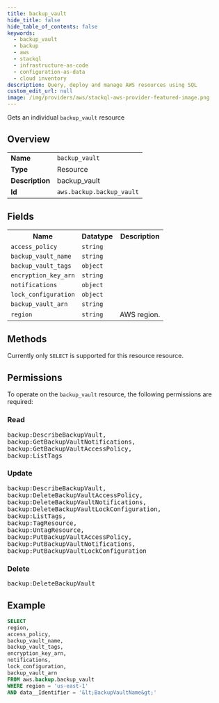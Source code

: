 ```yaml
---
title: backup_vault
hide_title: false
hide_table_of_contents: false
keywords:
  - backup_vault
  - backup
  - aws
  - stackql
  - infrastructure-as-code
  - configuration-as-data
  - cloud inventory
description: Query, deploy and manage AWS resources using SQL
custom_edit_url: null
image: /img/providers/aws/stackql-aws-provider-featured-image.png
---
```

Gets an individual <code>backup_vault</code> resource

## Overview
<table><tbody>
<tr><td><b>Name</b></td><td><code>backup_vault</code></td></tr>
<tr><td><b>Type</b></td><td>Resource</td></tr>
<tr><td><b>Description</b></td><td>backup_vault</td></tr>
<tr><td><b>Id</b></td><td><code>aws.backup.backup_vault</code></td></tr>
</tbody></table>

## Fields
<table><tbody>
<tr><th>Name</th><th>Datatype</th><th>Description</th></tr>
<tr><td><code>access_policy</code></td><td><code>string</code></td><td></td></tr>
<tr><td><code>backup_vault_name</code></td><td><code>string</code></td><td></td></tr>
<tr><td><code>backup_vault_tags</code></td><td><code>object</code></td><td></td></tr>
<tr><td><code>encryption_key_arn</code></td><td><code>string</code></td><td></td></tr>
<tr><td><code>notifications</code></td><td><code>object</code></td><td></td></tr>
<tr><td><code>lock_configuration</code></td><td><code>object</code></td><td></td></tr>
<tr><td><code>backup_vault_arn</code></td><td><code>string</code></td><td></td></tr>
<tr><td><code>region</code></td><td><code>string</code></td><td>AWS region.</td></tr>

</tbody></table>

## Methods
Currently only <code>SELECT</code> is supported for this resource resource.

## Permissions

To operate on the <code>backup_vault</code> resource, the following permissions are required:

### Read
<pre>
backup:DescribeBackupVault,
backup:GetBackupVaultNotifications,
backup:GetBackupVaultAccessPolicy,
backup:ListTags</pre>

### Update
<pre>
backup:DescribeBackupVault,
backup:DeleteBackupVaultAccessPolicy,
backup:DeleteBackupVaultNotifications,
backup:DeleteBackupVaultLockConfiguration,
backup:ListTags,
backup:TagResource,
backup:UntagResource,
backup:PutBackupVaultAccessPolicy,
backup:PutBackupVaultNotifications,
backup:PutBackupVaultLockConfiguration</pre>

### Delete
<pre>
backup:DeleteBackupVault</pre>


## Example
```sql
SELECT
region,
access_policy,
backup_vault_name,
backup_vault_tags,
encryption_key_arn,
notifications,
lock_configuration,
backup_vault_arn
FROM aws.backup.backup_vault
WHERE region = 'us-east-1'
AND data__Identifier = '&lt;BackupVaultName&gt;'
```
